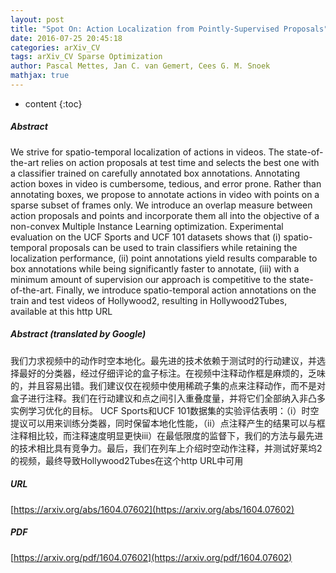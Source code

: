 ```yaml
---
layout: post
title: "Spot On: Action Localization from Pointly-Supervised Proposals"
date: 2016-07-25 20:45:18
categories: arXiv_CV
tags: arXiv_CV Sparse Optimization
author: Pascal Mettes, Jan C. van Gemert, Cees G. M. Snoek
mathjax: true
---
```


* content
{:toc}

##### Abstract
We strive for spatio-temporal localization of actions in videos. The state-of-the-art relies on action proposals at test time and selects the best one with a classifier trained on carefully annotated box annotations. Annotating action boxes in video is cumbersome, tedious, and error prone. Rather than annotating boxes, we propose to annotate actions in video with points on a sparse subset of frames only. We introduce an overlap measure between action proposals and points and incorporate them all into the objective of a non-convex Multiple Instance Learning optimization. Experimental evaluation on the UCF Sports and UCF 101 datasets shows that (i) spatio-temporal proposals can be used to train classifiers while retaining the localization performance, (ii) point annotations yield results comparable to box annotations while being significantly faster to annotate, (iii) with a minimum amount of supervision our approach is competitive to the state-of-the-art. Finally, we introduce spatio-temporal action annotations on the train and test videos of Hollywood2, resulting in Hollywood2Tubes, available at this http URL

##### Abstract (translated by Google)
我们力求视频中的动作时空本地化。最先进的技术依赖于测试时的行动建议，并选择最好的分类器，经过仔细评论的盒子标注。在视频中注释动作框是麻烦的，乏味的，并且容易出错。我们建议仅在视频中使用稀疏子集的点来注释动作，而不是对盒子进行注释。我们在行动建议和点之间引入重叠度量，并将它们全部纳入非凸多实例学习优化的目标。 UCF Sports和UCF 101数据集的实验评估表明：（i）时空提议可以用来训练分类器，同时保留本地化性能，（ii）点注释产生的结果可以与框注释相比较，而注释速度明显更快iii）在最低限度的监督下，我们的方法与最先进的技术相比具有竞争力。最后，我们在列车上介绍时空动作注释，并测试好莱坞2的视频，最终导致Hollywood2Tubes在这个http URL中可用

##### URL
[https://arxiv.org/abs/1604.07602](https://arxiv.org/abs/1604.07602)

##### PDF
[https://arxiv.org/pdf/1604.07602](https://arxiv.org/pdf/1604.07602)

